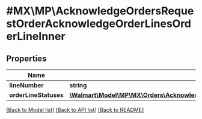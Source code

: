 # #MX\MP\AcknowledgeOrdersRequestOrderAcknowledgeOrderLinesOrderLineInner

## Properties

Name | Type | Description | Notes
------------ | ------------- | ------------- | -------------
**lineNumber** | **string** |  | [optional]
**orderLineStatuses** | [**\Walmart\Model\MP\MX\Orders\AcknowledgeOrdersRequestOrderAcknowledgeOrderLinesOrderLineInnerOrderLineStatuses**](AcknowledgeOrdersRequestOrderAcknowledgeOrderLinesOrderLineInnerOrderLineStatuses.md) |  | [optional]


[[Back to Model list]](../) [[Back to API list]](../../Api/MX/MP) [[Back to README]](../../README.md)

